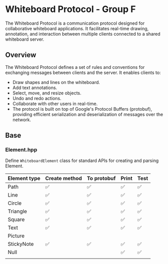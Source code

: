 # Whiteboard Protocol - Group F

The Whiteboard Protocol is a communication protocol designed for collaborative whiteboard applications. It facilitates real-time drawing, annotation, and interaction between multiple clients connected to a shared whiteboard server.



## Overview
The Whiteboard Protocol defines a set of rules and conventions for exchanging messages between clients and the server. It enables clients to:

- Draw shapes and lines on the whiteboard.
- Add text annotations.
- Select, move, and resize objects.
- Undo and redo actions.
- Collaborate with other users in real-time.
- The protocol is built on top of Google's Protocol Buffers (protobuf), providing efficient serialization and deserialization of messages over the network.


## Base

### Element.hpp

Define `WhiteboardElement` class for standard APIs for creating and parsing Element.

| Element type | Create method | To protobuf | Print | Test |
| ------------ | ------------- | ----------- | ----- | ---- |
| Path         | ✅             | ✅           | ✅     | ✅    |
| Line         | ✅             | ✅           | ✅     | ✅    |
| Circle       | ✅             | ✅           | ✅     | ✅    |
| Triangle     | ✅             | ✅           | ✅     | ✅    |
| Square       | ✅             | ✅           | ✅     | ✅    |
| Text         | ✅             | ✅           | ✅     | ✅    |
| Picture      |               |             |       |      |
| StickyNote   | ✅             | ✅           | ✅     | ✅    |
| Null         |               |             | ✅     | ✅    |
|              |               |             |       |      |
